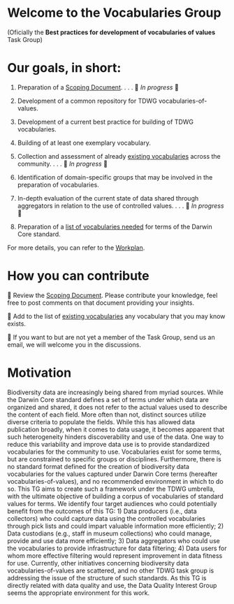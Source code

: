# Welcome to the Vocabularies Group
(Oficially the **Best practices for development of vocabularies of values** Task Group)

# Our goals, in short:
1. Preparation of a [Scoping Document](https://docs.google.com/document/d/1WXHpnXrNxDiaOI6LgypCJavj4iC6qB1VLGXDSBF8RnM/edit?usp=sharing).     . . . :wrench: *In progress* :bug:

2. Development of a common repository for TDWG vocabularies-of-values. 

3. Development of a current best practice for building of TDWG vocabularies.

4. Building of at least one exemplary vocabulary.

5. Collection and assessment of already [existing vocabularies](https://docs.google.com/spreadsheets/d/1SDbtZxEzg0t10OSNDPJN0XSye6mMOTTCIBH3xh-HUYA/edit?usp=sharing) across the community.     . . . :wrench: *In progress* :bug:

6. Identification of domain-specific groups that may be involved in the preparation of vocabularies.

7. In-depth evaluation of the current state of data shared through aggregators in relation to the use of controlled values.     . . . :wrench: *In progress* :bug:

8. Preparation of a [list of vocabularies needed](https://github.com/tdwg/bdq/wiki/Vocabularies-needed-for-Darwin-Core-terms) for terms of the Darwin Core standard.

For more details, you can refer to the [Workplan](https://github.com/tdwg/bdq/blob/master/Vocabularies/Workplan.md).

# How you can contribute
:small_orange_diamond: Review the [Scoping Document](https://docs.google.com/document/d/1WXHpnXrNxDiaOI6LgypCJavj4iC6qB1VLGXDSBF8RnM/edit?usp=sharing). Please contribute your knowledge, feel free to post comments on that document providing your insights.

:small_orange_diamond: Add to the list of [existing vocabularies](https://docs.google.com/spreadsheets/d/1SDbtZxEzg0t10OSNDPJN0XSye6mMOTTCIBH3xh-HUYA/edit?usp=sharing) any vocabulary that you may know exists.

:small_orange_diamond: If you want to but are not yet a member of the Task Group, send us an email, we will welcome you in the discussions.

# Motivation
Biodiversity data are increasingly being shared from myriad sources. While the Darwin Core standard defines a set of terms under which data are organized and shared, it does not refer to the actual values used to describe the content of each field. More often than not, distinct sources utilize diverse criteria to populate the fields. While this has allowed data publication broadly, when it comes to data usage, it becomes apparent that such heterogeneity hinders discoverability and use of the data. One way to reduce this variability and improve data use is to provide standardized vocabularies for the community to use. Vocabularies exist for some terms, but are constrained to specific groups or disciplines. Furthermore, there is no standard format defined for the creation of biodiversity data vocabularies for the values captured under Darwin Core terms (hereafter vocabularies-of-values), and no recommended environment in which to do so. This TG aims to create such a framework under the TDWG umbrella, with the ultimate objective of building a corpus of vocabularies of standard values for terms. We identify four target audiences who could potentially benefit from the outcomes of this TG: 1) Data producers (i.e., data collectors) who could capture data using the controlled vocabularies through pick lists and could impart valuable information more efficiently; 2) Data custodians (e.g., staff in museum collections) who could manage, provide and use data more efficiently; 3) Data aggregators who could use the vocabularies to provide infrastructure for data filtering; 4) Data users for whom more effective filtering would represent improvement in data fitness for use.
Currently, other initiatives concerning biodiversity data vocabularies-of-values are scattered, and no other TDWG task group is addressing the issue of the structure of such standards. As this TG is directly related with data quality and use, the Data Quality Interest Group seems the appropriate environment for this work.
 
